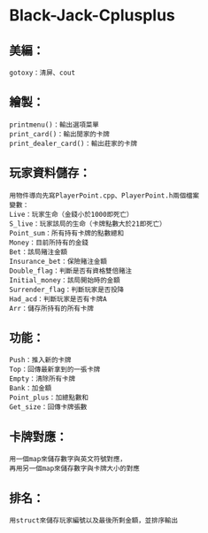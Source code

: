 # Black-Jack-Cplusplus
## 美編：
	gotoxy：清屏、cout

## 繪製：
	printmenu()：輸出選項菜單
	print_card()：輸出閒家的卡牌
	print_dealer_card()：輸出莊家的卡牌

## 玩家資料儲存：
	用物件導向先寫PlayerPoint.cpp、PlayerPoint.h兩個檔案
	變數：
	Live：玩家生命（金錢小於1000即死亡）
	S_live：玩家該局的生命（卡牌點數大於21即死亡）
	Point_sum：所有持有卡牌的點數總和
	Money：目前所持有的金錢
	Bet：該局賭注金額
	Insurance_bet：保險賭注金額
	Double_flag：判斷是否有資格雙倍賭注
	Initial_money：該局開始時的金額
	Surrender_flag：判斷玩家是否投降
	Had_acd：判斷玩家是否有卡牌A
	Arr：儲存所持有的所有卡牌

## 功能：
	Push：推入新的卡牌
	Top：回傳最新拿到的一張卡牌
	Empty：清除所有卡牌
	Bank：加金額
	Point_plus：加總點數和
	Get_size：回傳卡牌張數

## 卡牌對應：
	用一個map來儲存數字與英文符號對應，
	再用另一個map來儲存數字與卡牌大小的對應

## 排名：
	用struct來儲存玩家編號以及最後所剩金額，並排序輸出

